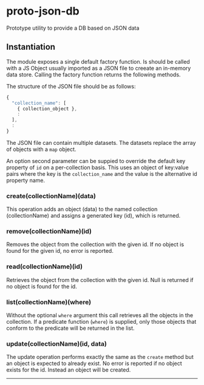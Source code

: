 # proto-json-db

Prototype utility to provide a DB based on JSON data

## Instantiation

The module exposes a single default factory function. Is should be called with a JS Object usually imported as a JSON file to creeate an in-memory data store. Calling the factory function returns the following methods.

The structure of the JSON file should be as follows:

```js
{
  "collection_name": [
    { collection_object },
    :
  ],
  :
}
```

The JSON file can contain multiple datasets. The datasets replace the array of objects with a `map` object.

An option second parameter can be suppied to override the default key property of `id` on a per-collection basis. This uses an object of key:value pairs where the key is the `collection_name` and the value is the alternative id property name.

### create(collectionName)(data)

This operation adds an object (data) to the named collection (collectionName) and assigns a generated key (id), which is returned.

### remove(collectionName)(id)

Removes the object from the collection with the given id. If no object is found for the given id, no error is reported.

### read(collectionName)(id)

Retrieves the object from the collection with the given id. Null is returned if no object is found for the id.

### list(collectionName)(where)

Without the optional `where` argument this call retrieves all the objects in the collection. If a predicate function (`where`) is supplied, only those objects that conform to the predicate will be returned in the list.

### update(collectionName)(id, data)

The update operation performs exactly the same as the `create` method but an object is expected to already exist. No error is reported if no object exists for the id. Instead an object will be created.

---
